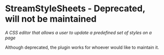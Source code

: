 # StreamStyleSheets - Deprecated, will not be maintained
*A CSS editor that allows a user to update a predefined set of styles on a page*

Although deprecated, the plugin works for whoever would like to maintain it.
